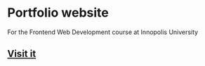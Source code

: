 # Portfolio website
For the Frontend Web Development course at Innopolis University

## [Visit it](https://keeperror.github.io/IU-FrontendWebDevelopment/)